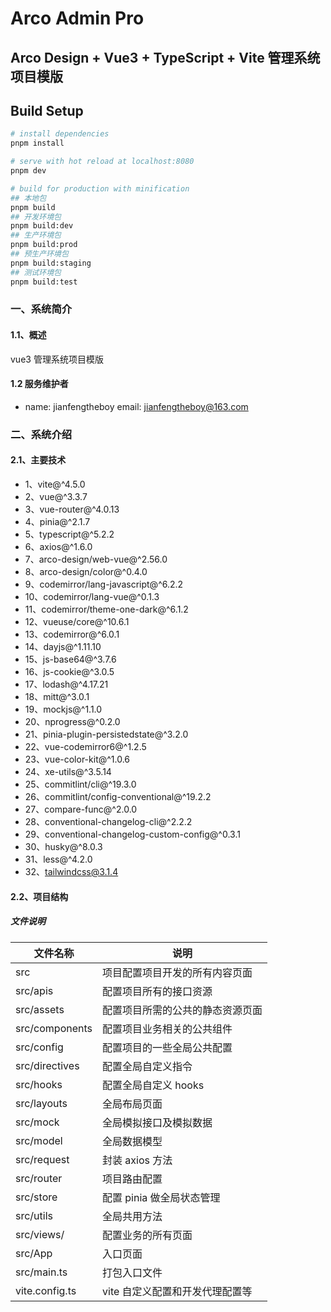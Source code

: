 # Arco Admin Pro

## Arco Design + Vue3 + TypeScript + Vite 管理系统项目模版

## Build Setup

```bash
# install dependencies
pnpm install

# serve with hot reload at localhost:8080
pnpm dev

# build for production with minification
## 本地包
pnpm build
## 开发环境包
pnpm build:dev
## 生产环境包
pnpm build:prod
## 预生产环境包
pnpm build:staging
## 测试环境包
pnpm build:test
```

### 一、系统简介

#### 1.1、概述

vue3 管理系统项目模版

#### 1.2 服务维护者

- name: jianfengtheboy email: jianfengtheboy@163.com

### 二、系统介绍

#### 2.1、主要技术

- 1、vite@^4.5.0
- 2、vue@^3.3.7
- 3、vue-router@^4.0.13
- 4、pinia@^2.1.7
- 5、typescript@^5.2.2
- 6、axios@^1.6.0
- 7、arco-design/web-vue@^2.56.0
- 8、arco-design/color@^0.4.0
- 9、codemirror/lang-javascript@^6.2.2
- 10、codemirror/lang-vue@^0.1.3
- 11、codemirror/theme-one-dark@^6.1.2
- 12、vueuse/core@^10.6.1
- 13、codemirror@^6.0.1
- 14、dayjs@^1.11.10
- 15、js-base64@^3.7.6
- 16、js-cookie@^3.0.5
- 17、lodash@^4.17.21
- 18、mitt@^3.0.1
- 19、mockjs@^1.1.0
- 20、nprogress@^0.2.0
- 21、pinia-plugin-persistedstate@^3.2.0
- 22、vue-codemirror6@^1.2.5
- 23、vue-color-kit@^1.0.6
- 24、xe-utils@^3.5.14
- 25、commitlint/cli@^19.3.0
- 26、commitlint/config-conventional@^19.2.2
- 27、compare-func@^2.0.0
- 28、conventional-changelog-cli@^2.2.2
- 29、conventional-changelog-custom-config@^0.3.1
- 30、husky@^8.0.3
- 31、less@^4.2.0
- 32、tailwindcss@3.1.4

#### 2.2、项目结构

##### 文件说明

| 文件名称       | 说明                             |
| -------------- | -------------------------------- |
| src            | 项目配置项目开发的所有内容页面   |
| src/apis       | 配置项目所有的接口资源           |
| src/assets     | 配置项目所需的公共的静态资源页面 |
| src/components | 配置项目业务相关的公共组件       |
| src/config     | 配置项目的一些全局公共配置       |
| src/directives | 配置全局自定义指令               |
| src/hooks      | 配置全局自定义 hooks             |
| src/layouts    | 全局布局页面                     |
| src/mock       | 全局模拟接口及模拟数据           |
| src/model      | 全局数据模型                     |
| src/request    | 封装 axios 方法                  |
| src/router     | 项目路由配置                     |
| src/store      | 配置 pinia 做全局状态管理        |
| src/utils      | 全局共用方法                     |
| src/views/     | 配置业务的所有页面               |
| src/App        | 入口页面                         |
| src/main.ts    | 打包入口文件                     |
| vite.config.ts | vite 自定义配置和开发代理配置等  |
